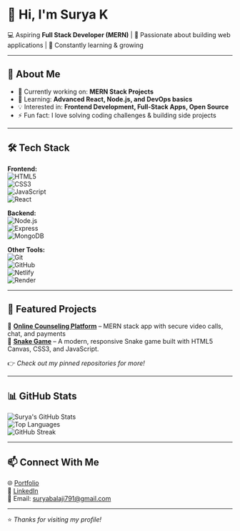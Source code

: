 # 👋 Hi, I'm Surya K  

💻 Aspiring **Full Stack Developer (MERN)** | 🚀 Passionate about building web applications | 🌱 Constantly learning & growing  

---

## 🚀 About Me  
- 🔭 Currently working on: **MERN Stack Projects**  
- 🌱 Learning: **Advanced React, Node.js, and DevOps basics**  
- 💡 Interested in: **Frontend Development, Full-Stack Apps, Open Source**  
- ⚡ Fun fact: I love solving coding challenges & building side projects  

---

## 🛠️ Tech Stack  

**Frontend:**  
![HTML5](https://img.shields.io/badge/HTML5-E34F26?style=flat&logo=html5&logoColor=white)  
![CSS3](https://img.shields.io/badge/CSS3-1572B6?style=flat&logo=css3&logoColor=white)  
![JavaScript](https://img.shields.io/badge/JavaScript-323330?style=flat&logo=javascript&logoColor=F7DF1E)  
![React](https://img.shields.io/badge/React-20232A?style=flat&logo=react&logoColor=61DAFB)  

**Backend:**  
![Node.js](https://img.shields.io/badge/Node.js-43853D?style=flat&logo=node-dot-js&logoColor=white)  
![Express](https://img.shields.io/badge/Express.js-404D59?style=flat)  
![MongoDB](https://img.shields.io/badge/MongoDB-4EA94B?style=flat&logo=mongodb&logoColor=white)  

**Other Tools:**  
![Git](https://img.shields.io/badge/Git-F05032?style=flat&logo=git&logoColor=white)  
![GitHub](https://img.shields.io/badge/GitHub-100000?style=flat&logo=github&logoColor=white)  
![Netlify](https://img.shields.io/badge/Netlify-00C7B7?style=flat&logo=netlify&logoColor=white)  
![Render](https://img.shields.io/badge/Render-000000?style=flat&logo=render&logoColor=white)  

---

## 📌 Featured Projects  

🔹 [**Online Counseling Platform**](https://wellmindcounseling.netlify.app) – MERN stack app with secure video calls, chat, and payments  
🔹 [**Snake Game**](https://suryassnakegame.netlify.app) – A modern, responsive Snake game built with HTML5 Canvas, CSS3, and JavaScript.

👉 *Check out my pinned repositories for more!*  

---

## 📊 GitHub Stats  

![Surya's GitHub Stats](https://github-readme-stats.vercel.app/api?username=Sury002&show_icons=true&theme=radical)  
![Top Languages](https://github-readme-stats.vercel.app/api/top-langs/?username=Sury002&layout=compact&theme=radical)  
![GitHub Streak](https://github-readme-streak-stats.herokuapp.com/?user=Sury002&theme=radical)  

---

## 📫 Connect With Me  

🌐 [Portfolio](https://suryaksportfolio.netlify.app)  
💼 [LinkedIn](www.linkedin.com/in/suryak24)  
📧 Email: suryabalaji791@gmail.com  

---
⭐️ *Thanks for visiting my profile!*  

